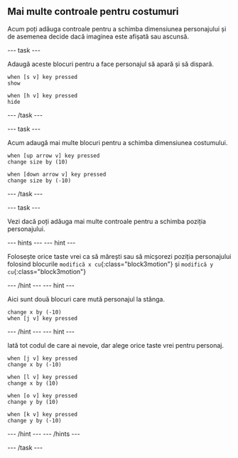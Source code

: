 ## Mai multe controale pentru costumuri

Acum poți adăuga controale pentru a schimba dimensiunea personajului și de asemenea decide dacă imaginea este afișată sau ascunsă.

--- task ---

Adaugă aceste blocuri pentru a face personajul să apară și să dispară.

```blocks3
when [s v] key pressed
show

when [h v] key pressed
hide
```

--- /task ---

--- task ---

Acum adaugă mai multe blocuri pentru a schimba dimensiunea costumului.

```blocks3
when [up arrow v] key pressed
change size by (10)

when [down arrow v] key pressed
change size by (-10)
```

--- /task ---

--- task ---

Vezi dacă poți adăuga mai multe controale pentru a schimba poziția personajului.

--- hints --- --- hint ---

Folosește orice taste vrei ca să mărești sau să micșorezi poziția personajului folosind blocurile `modifică x cu`{:class="block3motion"} și `modifică y cu`{:class="block3motion"}

--- /hint --- --- hint ---

Aici sunt două blocuri care mută personajul la stânga.

```blocks3
change x by (-10)
when [j v] key pressed
```

--- /hint --- --- hint ---

Iată tot codul de care ai nevoie, dar alege orice taste vrei pentru personaj.

```blocks3
when [j v] key pressed
change x by (-10)

when [l v] key pressed
change x by (10)

when [o v] key pressed
change y by (10)

when [k v] key pressed
change y by (-10)
```

--- /hint --- --- /hints ---



--- /task ---



